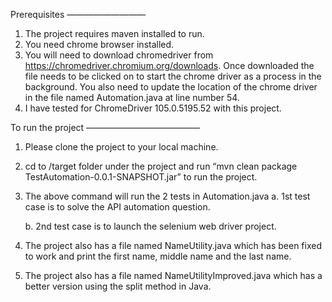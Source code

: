 Prerequisites
—————————

1. The project requires maven installed to run.
2. You need chrome browser installed.
3. You will need to download chromedriver from https://chromedriver.chromium.org/downloads. Once downloaded the file needs to be clicked on to start the chrome driver as a process in the background. You also need to update the location of the chrome driver in the file named Automation.java at line number 54.
4. I have tested for ChromeDriver 105.0.5195.52 with this project. 

To run the project
—————————————

1. Please clone the project to your local machine.
2. cd to /target folder under the project and run “mvn clean package TestAutomation-0.0.1-SNAPSHOT.jar” to run the project.
3. The above command will run the 2 tests in Automation.java 
   a. 1st test case is to solve the API automation question.
   
   b. 2nd test case is to launch the selenium web driver project.
4. The project also has a file named NameUtility.java which has been fixed to work and print the first name, middle name and the last name.
5. The project also has a file named NameUtilityImproved.java which has a better version using the split method in Java.
